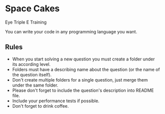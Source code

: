 # Space Cakes

Eye Triple E Training

You can write your code in any programming language you want.

## Rules

* When you start solving a new question you must create a folder under its according level.
* Folders must have a describing name about the question (or the name of the question itself).
* Don't create multiple folders for a single question, just merge them under the same folder.
* Please don't forget to include the question's description into README file.
* Include your performance tests if possible.
* Don't forget to drink coffee.
